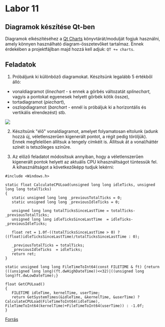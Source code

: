 # Labor 11

## Diagramok készítése Qt-ben

Diagramok elkészítéséhez a [Qt Charts](https://doc.qt.io/qt-5/qtcharts-index.html) könyvtárát/modulját fogjuk használni, amely könnyen használható diagram-összetevőket tartalmaz. Ennek érdekében a projektfájlban majd hozzá kell adjuk: ```QT += charts```. 

## Feladatok

1. Próbáljunk ki különböző diagramokat. Készítsünk legalább 5 értékből álló: 
  *  vonaldiagramot (_linechart_ - s ennek a görbés változatát _splinechart_, vagyis a pontokat egyenesek helyett görbék kötik össze),
  *  tortadiagramot (_piechart_), 
  *  oszlopdiagramot (_barchart_ - ennél is próbáljuk ki a horizontális és vertikális elrendezést) stb.

<img src="https://i.ibb.co/MgL4dHT/charts.png" align="center" />

2. Készítsünk "élő" vonaldiagramot, amelyet folyamatosan eltolunk (adunk hozzá új, véletlenszerűen kigenerált pontot, a régit pedig töröljük). Ennek megfelelően állítsuk a tengely címkéit is. Állítsuk át a vonal/háttér színét is tetszőleges színűre. 

3. Az előző feladatot módosítsuk annyiban, hogy a véletlenszerűen kigenerált pontok helyett az aktuális CPU kihasználtságot tüntessük fel. A kihasználtságot a következőképp tudjuk lekérni: 

```
#include <Windows.h>

static float CalculateCPULoad(unsigned long long idleTicks, unsigned long long totalTicks)
{
   static unsigned long long _previousTotalTicks = 0;
   static unsigned long long _previousIdleTicks = 0;

   unsigned long long totalTicksSinceLastTime = totalTicks-_previousTotalTicks;
   unsigned long long idleTicksSinceLastTime  = idleTicks-_previousIdleTicks;

   float ret = 1.0f-((totalTicksSinceLastTime > 0) ? ((float)idleTicksSinceLastTime)/totalTicksSinceLastTime : 0);

   _previousTotalTicks = totalTicks;
   _previousIdleTicks  = idleTicks;
   return ret;
}

static unsigned long long FileTimeToInt64(const FILETIME & ft) {return (((unsigned long long)(ft.dwHighDateTime))<<32)|((unsigned long long)ft.dwLowDateTime);}

float GetCPULoad()
{
   FILETIME idleTime, kernelTime, userTime;
   return GetSystemTimes(&idleTime, &kernelTime, &userTime) ? CalculateCPULoad(FileTimeToInt64(idleTime), FileTimeToInt64(kernelTime)+FileTimeToInt64(userTime)) : -1.0f;
}
```

[Forrás](https://stackoverflow.com/questions/23143693/retrieving-cpu-load-percent-total-in-windows-with-c)

